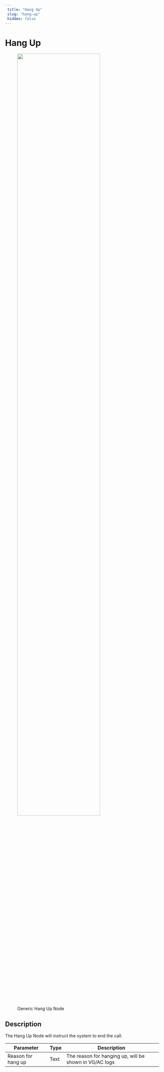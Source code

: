 ```yaml
---
 title: "Hang Up" 
 slug: "hang-up" 
 hidden: false 
---
```

# Hang Up

<figure>
  <img class="image-center" src="{{config.site_url}}ai/nodes/images/generic-voice/hang-up.png" width="80%" />
  <figcaption>Generic Hang Up Node</figcaption>
</figure>

## Description
<div class="divider"></div>

The Hang Up Node will instruct the system to end the call.

| Parameter          | Type | Description                                            |
|--------------------|------|--------------------------------------------------------|
| Reason for hang up | Text | The reason for hanging up, will be shown in VG/AC logs |